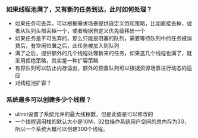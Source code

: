 ### 如果线程池满了，又有新的任务到达，此时如何处理？
* 如果任务可丢弃，可以根据需求场景提供自定义饱和策略，比如直接丢掉，或者从队列头部丢掉一个，或者根据自定义优先级移出一个
* 如果任务是不可丢弃的，那么只能是阻塞的队列，需要等待队列中的任务被消费后，有空闲位置之后，此任务被加入到队列
* 满了之后，提供额外的几个线程处理新来的任务，如果这几个线程也满了，就采用拒绝策略，其实是一种扩容策略
* 有界队列可以防止内存溢出，额外的预备队列可以根据资源场景进行动态的适应
* 对线程池扩容？

### 系统最多可以创建多少个线程？
* ulimit设置了系统允许的最大线程数，但是此值是可以修改的
* 一个线程调用栈的默认大小是10M，32位操作系统用户空间的总内存为3G，所以一个系统大概可以创建300个线程。
